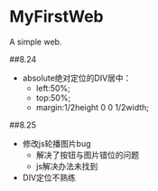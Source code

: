 # MyFirstWeb
A simple web.

##8.24<br />
* absolute绝对定位的DIV居中：<br />
  * left:50%;
  * top:50%;
  * margin:1/2height 0 0 1/2width;
 
##8.25<br />
* 修改js轮播图片bug
  * 解决了按钮与图片错位的问题
  * js解决办法未找到
* DIV定位不熟练
